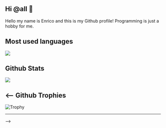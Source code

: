 ## Hi @all 👋


Hello my name is Enrico and this is my Github profile! Programming is just a hobby for me.



Most used languages
---
![](https://github-readme-stats.vercel.app/api/top-langs/?username=enwe&theme=synthwave&langs_count=5) 


Github Stats
---
![](https://github-readme-stats.vercel.app/api?username=enwe&show_icons=true&theme=synthwave&line_height=30&show=reviews,prs_merged)


<-- Github Trophies  
---
![Trophy](https://github-profile-trophy.vercel.app/?username=enwe&rank=A,AA,AAA,S,SS,SSS,SECRET&no-frame=true&no-bg=true&margin-w=15&margin-h=15&column=7&theme=synthwave)  

---
-->

<!--
**EnWe/EnWe** is a ✨ _special_ ✨ repository because its `README.md` (this file) appears on your GitHub profile.

Here are some ideas to get you started:

- 🔭 I’m currently working on ...
- 🌱 I’m currently learning ...
- 👯 I’m looking to collaborate on ...
- 🤔 I’m looking for help with ...
- 💬 Ask me about ...
- 📫 How to reach me: ...
- 😄 Pronouns: ...
- ⚡ Fun fact: ...
-->
